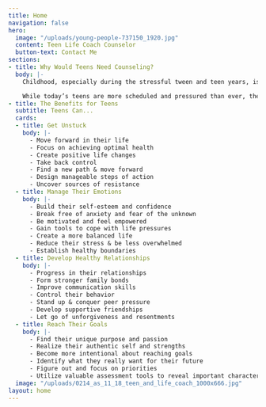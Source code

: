 ```yaml
---
title: Home
navigation: false
hero:
  image: "/uploads/young-people-737150_1920.jpg"
  content: Teen Life Coach Counselor
  button-text: Contact Me
sections:
- title: Why Would Teens Need Counseling?
  body: |-
    Childhood, especially during the stressful tween and teen years, is a time of dramatic change and growth when kids juggle conflicting messages and feelings while trying to connect to one another--and themselves--emotionally, creatively and socially.

    While today’s teens are more scheduled and pressured than ever, they are also coming of age in a world where setting aside time to teach and foster healthy human connections, creativity and self-knowledge has become more difficult to achieve. Life coach counseling guides teenagers to make positive changes so they can reach their fullest potential and gain the life they want.
- title: The Benefits for Teens
  subtitle: Teens Can...
  cards:
  - title: Get Unstuck
    body: |-
      - Move forward in their life
      - Focus on achieving optimal health
      - Create positive life changes
      - Take back control
      - Find a new path & move forward
      - Design manageable steps of action
      - Uncover sources of resistance
  - title: Manage Their Emotions
    body: |-
      - Build their self-esteem and confidence
      - Break free of anxiety and fear of the unknown
      - Be motivated and feel empowered
      - Gain tools to cope with life pressures
      - Create a more balanced life
      - Reduce their stress & be less overwhelmed
      - Establish healthy boundaries
  - title: Develop Healthy Relationships
    body: |-
      - Progress in their relationships
      - Form stronger family bonds
      - Improve communication skills
      - Control their behavior
      - Stand up & conquer peer pressure
      - Develop supportive friendships
      - Let go of unforgiveness and resentments
  - title: Reach Their Goals
    body: |-
      - Find their unique purpose and passion
      - Realize their authentic self and strengths
      - Become more intentional about reaching goals
      - Identify what they really want for their future
      - Figure out and focus on priorities
      - Utilize valuable assessment tools to reveal important characteristics about themselves
  image: "/uploads/0214_as_11_18_teen_and_life_coach_1000x666.jpg"
layout: home
---
```



